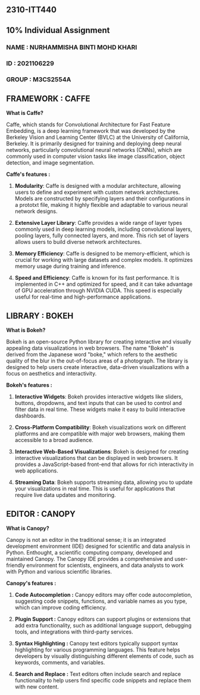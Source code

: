 ## 2310-ITT440
## 10% Individual Assignment
### NAME : NURHAMMISHA BINTI MOHD KHARI
### ID : 2021106229
### GROUP : M3CS2554A

## FRAMEWORK : CAFFE
**What is Caffe?**

Caffe, which stands for Convolutional Architecture for Fast Feature Embedding, is a deep learning framework that was developed by the Berkeley Vision and Learning Center (BVLC) at the University of California, Berkeley. It is primarily designed for training and deploying deep neural networks, particularly convolutional neural networks (CNNs), which are commonly used in computer vision tasks like image classification, object detection, and image segmentation.

**Caffe's features :**

1. **Modularity**: Caffe is designed with a modular architecture, allowing users to define and experiment with custom network architectures. Models are constructed by specifying layers and their configurations in a prototxt file, making it highly flexible and adaptable to various neural network designs.
   
2. **Extensive Layer Library**: Caffe provides a wide range of layer types commonly used in deep learning models, including convolutional layers, pooling layers, fully connected layers, and more. This rich set of layers allows users to build diverse network architectures.
   
3.  **Memory Efficiency**: Caffe is designed to be memory-efficient, which is crucial for working with large datasets and complex models. It optimizes memory usage during training and inference.
   
4.  **Speed and Efficiency**: Caffe is known for its fast performance. It is implemented in C++ and optimized for speed, and it can take advantage of GPU acceleration through NVIDIA CUDA. This speed is especially useful for real-time and high-performance applications.

## LIBRARY : BOKEH
**What is Bokeh?**

Bokeh is an open-source Python library for creating interactive and visually appealing data visualizations in web browsers. The name "Bokeh" is derived from the Japanese word "boke," which refers to the aesthetic quality of the blur in the out-of-focus areas of a photograph. The library is designed to help users create interactive, data-driven visualizations with a focus on aesthetics and interactivity.

**Bokeh's features :**

1. **Interactive Widgets**: Bokeh provides interactive widgets like sliders, buttons, dropdowns, and text inputs that can be used to control and filter data in real time. These widgets make it easy to build interactive dashboards.

2. **Cross-Platform Compatibility**: Bokeh visualizations work on different platforms and are compatible with major web browsers, making them accessible to a broad audience.

3. **Interactive Web-Based Visualizations**: Bokeh is designed for creating interactive visualizations that can be displayed in web browsers. It provides a JavaScript-based front-end that allows for rich interactivity in web applications.

4. **Streaming Data**: Bokeh supports streaming data, allowing you to update your visualizations in real time. This is useful for applications that require live data updates and monitoring.

## EDITOR : CANOPY
**What is Canopy?**

Canopy is not an editor in the traditional sense; it is an integrated development environment (IDE) designed for scientific and data analysis in Python. Enthought, a scientific computing company, developed and maintained Canopy. The Canopy IDE provides a comprehensive and user-friendly environment for scientists, engineers, and data analysts to work with Python and various scientific libraries.

**Canopy's features :**

1. **Code Autocompletion :** Canopy editors may offer code autocompletion, suggesting code snippets, functions, and variable names as you type, which can improve coding efficiency.

2. **Plugin Support :** Canopy editors can support plugins or extensions that add extra functionality, such as additional language support, debugging tools, and integrations with third-party services.

3. **Syntax Highlighting :** Canopy text editors typically support syntax highlighting for various programming languages. This feature helps developers by visually distinguishing different elements of code, such as keywords, comments, and variables.

4. **Search and Replace :** Text editors often include search and replace functionality to help users find specific code snippets and replace them with new content.






